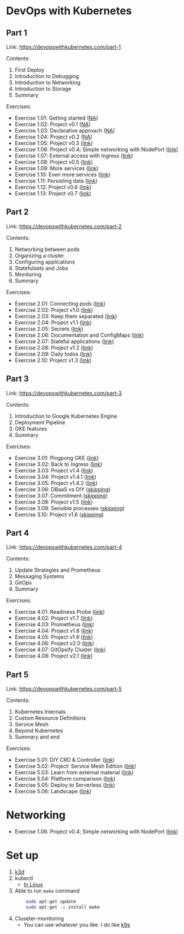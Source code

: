 # DevOps with Kubernetes

## Part 1

Link: <https://devopswithkubernetes.com/part-1>

Contents:

1. First Deploy
2. Introduction to Debugging
3. Introduction to Networking
4. Introduction to Storage
5. Summary

Exercises:

- Exercise 1.01: Getting started ([NA]())
- Exercise 1.02: Project v0.1 ([NA]())
- Exercise 1.03: Declarative approach ([NA]())
- Exercise 1.04: Project v0.2 ([NA]())
- Exercise 1.05: Project v0.3 ([link](./exercises/ex-1-05-v03/README.md))
- Exercise 1.06: Project v0.4; Simple networking with NodePort ([link](./exercises/ex-1-06-v04/README.md))
- Exercise 1.07: External access with Ingress ([link](./exercises/ex-1-07/README.md))
- Exercise 1.08: Project v0.5 ([link](./exercises/ex-1-08-v05/README.md))
- Exercise 1.09: More services ([link](./exercises/ex-1-09/README.md))
- Exercise 1.10: Even more services ([link](./exercises/ex-1-10/README.md))
- Exercise 1.11: Persisting data ([link](./exercises/ex-1-11/README.md))
- Exercise 1.12: Project v0.6 ([link](./exercises/ex-1-12-v06/README.md))
- Exercise 1.13: Project v0.7 ([link](./exercises/ex-1-13-v07/README.md))

## Part 2

Link: <https://devopswithkubernetes.com/part-2>

Contents:

1. Networking between pods
2. Organizing a cluster
3. Configuring applications
4. Statefulsets and Jobs
5. Monitoring
6. Summary

Exercises:

- Exercise 2.01: Connecting pods ([link](./exercises/ex-2-01/README.md))
- Exercise 2.02: Project v1.0 ([link](./exercises/ex-2-02-v-1/README.md))
- Exercise 2.03: Keep them separated ([link](./exercises/ex-2-03/README.md))
- Exercise 2.04: Project v1.1 ([link](./exercises/ex-2-04-v-1.1/README.md))
- Exercise 2.05: Secrets ([link](./exercises/ex-2-05-v-1.2/README.md))
- Exercise 2.06: Documentation and ConfigMaps ([link](./exercises/ex-2-06/README.md))
- Exercise 2.07: Stateful applications ([link](./exercises/ex-2-07/README.md))
- Exercise 2.08: Project v1.2 ([link](./exercises/ex-2-08-v-1.2/README.md))
- Exercise 2.09: Daily todos ([link](./exercises/ex-2-09/README.md))
- Exercise 2.10: Project v1.3 ([link](./exercises/ex-2-10-v-1.3-monitoring/README.md))

## Part 3

Link: <https://devopswithkubernetes.com/part-3>

Contents:

1. Introduction to Google Kubernetes Engine
2. Deployment Pipeline
3. GKE features
4. Summary

Exercises:

- Exercise 3.01: Pingpong GKE ([link](./exercises/ex-3-01-Pingpong-GKE/README.md))
- Exercise 3.02: Back to Ingress ([link](./exercises/ex-3-02-Pingpong-GKE-Ingress/README.md))
- Exercise 3.03: Project v1.4 ([link](./exercises/ex-3-03-Pingpong-GKE-GitHub-Actions/README.md))
- Exercise 3.04: Project v1.4.1 ([link](./exercises/ex-3-04-Pingpong-GKE-GActions-each-branch/README.md))
- Exercise 3.05: Project v1.4.2 ([link](./exercises/ex-3-05-Pingpong-GKE-GActions-delete-branch/README.md))
- Exercise 3.06: DBaaS vs DIY ([skipping]())
- Exercise 3.07: Commitment ([skipping]())
- Exercise 3.08: Project v1.5 ([link]())
- Exercise 3.09: Sensible processes ([skipping]())
- Exercise 3.10: Project v1.6 ([skipping]())

## Part 4

Link: <https://devopswithkubernetes.com/part-4>

Contents:

1. Update Strategies and Prometheus
2. Messaging Systems
3. GitOps
4. Summary

Exercises:

- Exercise 4.01: Readiness Probe ([link](./exercises/ex-4-01-Readiness-Probe/README.md))
- Exercise 4.02: Project v1.7 ([link](./exercises/ex-4-02-v-1.7-probes/README.md))
- Exercise 4.03: Prometheus ([link]())
- Exercise 4.04: Project v1.8 ([link]())
- Exercise 4.05: Project v1.9 ([link]())
- Exercise 4.06: Project v2.0 ([link]())
- Exercise 4.07: GitOpsify Cluster ([link]())
- Exercise 4.08: Project v2.1 ([link]())

## Part 5

Link: <https://devopswithkubernetes.com/part-5>

Contents:

1. Kubernetes Internals
2. Custom Resource Definitions
3. Service Mesh
4. Beyond Kubernetes
5. Summary and end

Exercises:

- Exercise 5.01: DIY CRD & Controller ([link]())
- Exercise 5.02: Project: Service Mesh Edition ([link]())
- Exercise 5.03: Learn from external material ([link]())
- Exercise 5.04: Platform comparison ([link]())
- Exercise 5.05: Deploy to Serverless ([link]())
- Exercise 5.06: Landscape ([link]())

# Networking
- Exercise 1.06: Project v0.4; Simple networking with NodePort ([link](./exercises/ex-1-06-v04/README.md))

# Set up
1. [k3d](https://k3d.io/v5.6.0/#installation)
2. kubectl
    - [In Linux](https://kubernetes.io/docs/tasks/tools/install-kubectl-linux/#install-using-native-package-management)
3. Able to run `make` command
    ```sh 
        sudo apt-get update
        sudo apt-get -y install make
    ```
4. Cluseter-monitoring
    - You can use whatever you like. I do like [k9s](https://webinstall.dev/k9s/)
